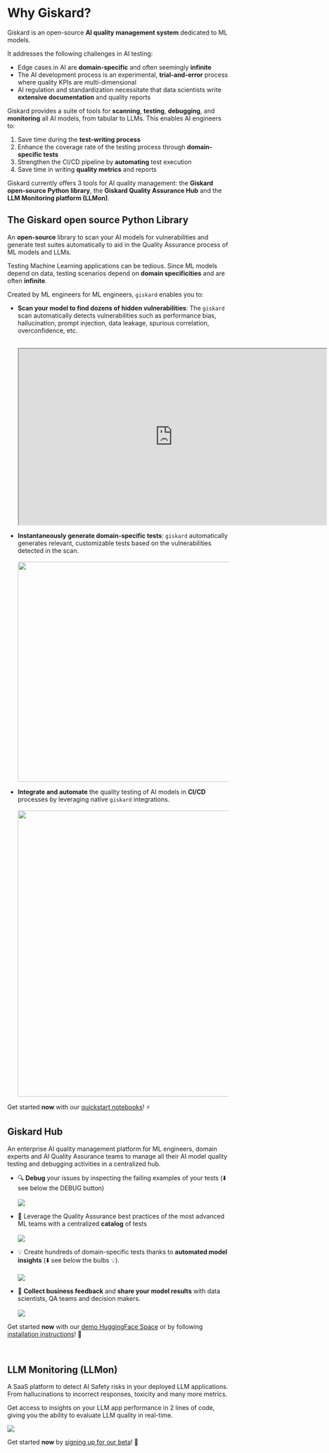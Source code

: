 # Why Giskard?

Giskard is an open-source **AI quality management system** dedicated to ML models.

It addresses the following challenges in AI testing:

* Edge cases in AI are **domain-specific** and often seemingly **infinite**
* The AI development process is an experimental, **trial-and-error** process where quality KPIs are multi-dimensional
* AI regulation and standardization necessitate that data scientists write **extensive documentation** and quality reports

Giskard provides a suite of tools for **scanning**, **testing**, **debugging**, and **monitoring** all AI models, from tabular to LLMs. This enables AI engineers to:
1. Save time during the **test-writing process**
2. Enhance the coverage rate of the testing process through **domain-specific tests**
3. Strengthen the CI/CD pipeline by **automating** test execution
4. Save time in writing **quality metrics** and reports

Giskard currently offers 3 tools for AI quality management: the **Giskard open-source Python library**, the **Giskard Quality 
Assurance Hub** and the **LLM Monitoring platform (LLMon)**.

## The Giskard open source Python Library

An **open-source** library to scan your AI models for vulnerabilities and generate test suites automatically to aid in 
the Quality Assurance process of ML models and LLMs.

Testing Machine Learning applications can be tedious. Since ML models depend on data, testing scenarios depend on 
**domain specificities** and are often **infinite**.

Created by ML engineers for ML engineers, `giskard` enables you to:

- **Scan your model to find dozens of hidden vulnerabilities**: The `giskard` scan automatically detects vulnerabilities 
such as performance bias, hallucination, prompt injection, data leakage, spurious correlation, overconfidence, etc.
  <br><br>
  <iframe src="https://htmlpreview.github.io/?https://gist.githubusercontent.com/AbSsEnT/a67354621807f3c3a332fca7d8b9a5c8/raw/588f027dc6b14c88c7393c50ff3086fe1122e2e9/LLM_QA_IPCC_scan_report.html" width="700" height="400"></iframe>


- **Instantaneously generate domain-specific tests**: `giskard` automatically generates relevant, customizable tests based on the 
vulnerabilities detected in the scan.
  <br><br>
  <img src="../assets/test_suite_scan_llm.png" width="500">


- **Integrate and automate** the quality testing of AI models in **CI/CD** processes by leveraging native `giskard` integrations.
  <br><br>
  <img src="../assets/GH-discussion.png" width="650">


Get started **now** with our [quickstart notebooks](../getting_started/quickstart/index.md)! ⚡️

## Giskard Hub

An enterprise AI quality management platform for ML engineers, domain experts and AI Quality Assurance teams to manage 
all their AI model quality testing and debugging activities in a centralized hub.

- 🔍 **Debug** your issues by inspecting the failing examples of your tests (⬇️ see below the DEBUG button)
  <br><br>
  ![](../assets/test_suite_tabular.png)
  
- 📖 Leverage the Quality Assurance best practices of the most advanced ML teams with a centralized **catalog** of tests
  <br><br>
  ![](../assets/catalog.png)

- 💡 Create hundreds of domain-specific tests thanks to **automated model insights** (⬇️ see below the bulbs 💡).
  <br><br>
  ![](../assets/push.png)

- 💬 **Collect business feedback** and **share your model results** with data scientists, QA teams and decision makers.
  <br><br>
  ![](../assets/credit_scoring_comment.png)


Get started **now** with our [demo HuggingFace Space](https://huggingface.co/spaces/giskardai/giskard) or 
by following [installation instructions](../getting_started/quickstart/index.md)! 🐢

<br>

## LLM Monitoring (LLMon)

A SaaS platform to detect AI Safety risks in your deployed LLM applications. From hallucinations to incorrect responses, toxicity and many more metrics.

Get access to insights on your LLM app performance in 2 lines of code, giving you the ability to evaluate LLM quality in real-time.

  ![](../assets/llm_monitoring_dashboard.gif)


Get started **now** by [signing up for our beta](https://www.giskard.ai/llmon)! 🍋
